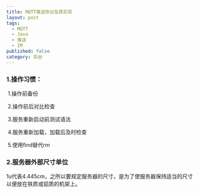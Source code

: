 ```yaml
---
title: MQTT推送协议及其实现
layout: post
tags:
  - MQTT
  - Java
  - 推送
  - IM
published: false
category: 后台
---
```




### 1.操作习惯：

​	1.操作前备份

​	2.操作前后对比检查

​	3.服务重新启动前测试语法

​	4.服务重新加载，加载后及时检查

​	5.使用find替代rm

### 2.服务器外部尺寸单位

1u代表4.445cm，之所以要规定服务器的尺寸，是为了使服务器保持适当的尺寸以便放在铁质或铝质的机架上。